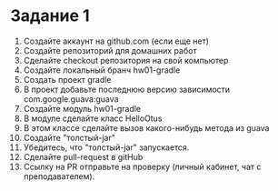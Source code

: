 # Задание 1
1. Создайте аккаунт на github.com (если еще нет)
2. Создайте репозиторий для домашних работ
3. Сделайте checkout репозитория на свой компьютер
4. Создайте локальный бранч hw01-gradle
5. Создать проект gradle
6. В проект добавьте последнюю версию зависимости com.google.guava:guava
7. Создайте модуль hw01-gradle
8. В модуле сделайте класс HelloOtus
9. В этом классе сделайте вызов какого-нибудь метода из guava
10. Создайте "толстый-jar"
11. Убедитесь, что "толстый-jar" запускается.
12. Сделайте pull-request в gitHub
13. Ссылку на PR отправьте на проверку (личный кабинет, чат с преподавателем).